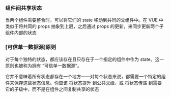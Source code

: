 ### 组件间共享状态

当两个组件需要整合时，可以将它们的 state 移动到共同的父组件中。在 VUE 中类似于将共同的 props 抽象到上层，之后通过 props 的更新，来同步更新两个子组件内部的状态

### [可信单一数据源]原则

对于每个独特的状态，都应该存在且只存在于一个指定的组件中作为 state。这一原则也被称为拥有 “可信单一数据源”。

它并不意味着所有状态都存在一个地方——对每个状态来说，都需要一个特定的组件来保存这些状态信息。你应该 将状态提升 到公共父级，或 将状态传递 到需要它的子级中，而不是在组件之间复制共享的状态
